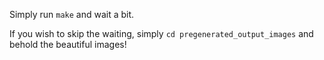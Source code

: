 Simply run `make` and wait a bit.

If you wish to skip the waiting, simply `cd pregenerated_output_images` and behold the beautiful images!
